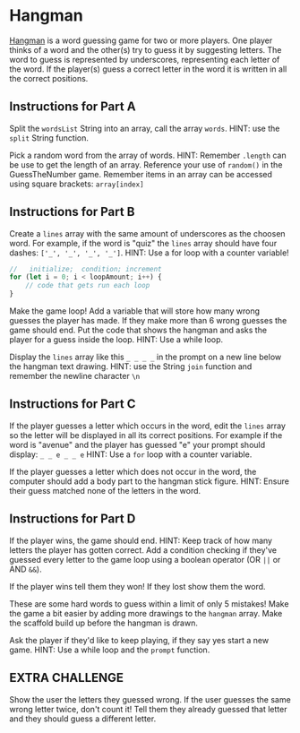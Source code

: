 # Hangman

[Hangman](<https://en.wikipedia.org/wiki/Hangman_(game)>) is a word guessing game for two or more players. One player thinks of a word and the other(s) try to guess it by suggesting letters. The word to guess is represented by underscores, representing each letter of the word. If the player(s) guess a correct letter in the word it is written in all the correct positions.

## Instructions for Part A

Split the `wordsList` String into an array, call the array `words`. HINT: use the `split` String function.

Pick a random word from the array of words. HINT: Remember `.length` can be use to get the length of an array. Reference your use of `random()` in the GuessTheNumber game. Remember items in an array can be accessed using square brackets: `array[index]`

## Instructions for Part B

Create a `lines` array with the same amount of underscores as the choosen word. For example, if the word is "quiz" the `lines` array should have four dashes: `['_', '_', '_', '_']`. HINT: Use a for loop with a counter variable!

```js
//   initialize;  condition; increment
for (let i = 0; i < loopAmount; i++) {
	// code that gets run each loop
}
```

Make the game loop! Add a variable that will store how many wrong guesses the player has made. If they make more than 6 wrong guesses the game should end. Put the code that shows the hangman and asks the player for a guess inside the loop. HINT: Use a while loop.

Display the `lines` array like this `_ _ _ _` in the prompt on a new line below the hangman text drawing. HINT: use the String `join` function and remember the newline character `\n`

## Instructions for Part C

If the player guesses a letter which occurs in the word, edit the `lines` array so the letter will be displayed in all its correct positions. For example if the word is "avenue" and the player has guessed "e" your prompt should display: `_ _ e _ _ e` HINT: Use a `for` loop with a counter variable.

If the player guesses a letter which does not occur in the word, the computer should add a body part to the hangman stick figure. HINT: Ensure their guess matched none of the letters in the word.

## Instructions for Part D

If the player wins, the game should end. HINT: Keep track of how many letters the player has gotten correct. Add a condition checking if they've guessed every letter to the game loop using a boolean operator (OR `||` or AND `&&`).

If the player wins tell them they won! If they lost show them the word.

These are some hard words to guess within a limit of only 5 mistakes! Make the game a bit easier by adding more drawings to the `hangman` array. Make the scaffold build up before the hangman is drawn.

Ask the player if they'd like to keep playing, if they say yes start a new game. HINT: Use a while loop and the `prompt` function.

## EXTRA CHALLENGE

Show the user the letters they guessed wrong. If the user guesses the same wrong letter twice, don't count it! Tell them they already guessed that letter and they should guess a different letter.
